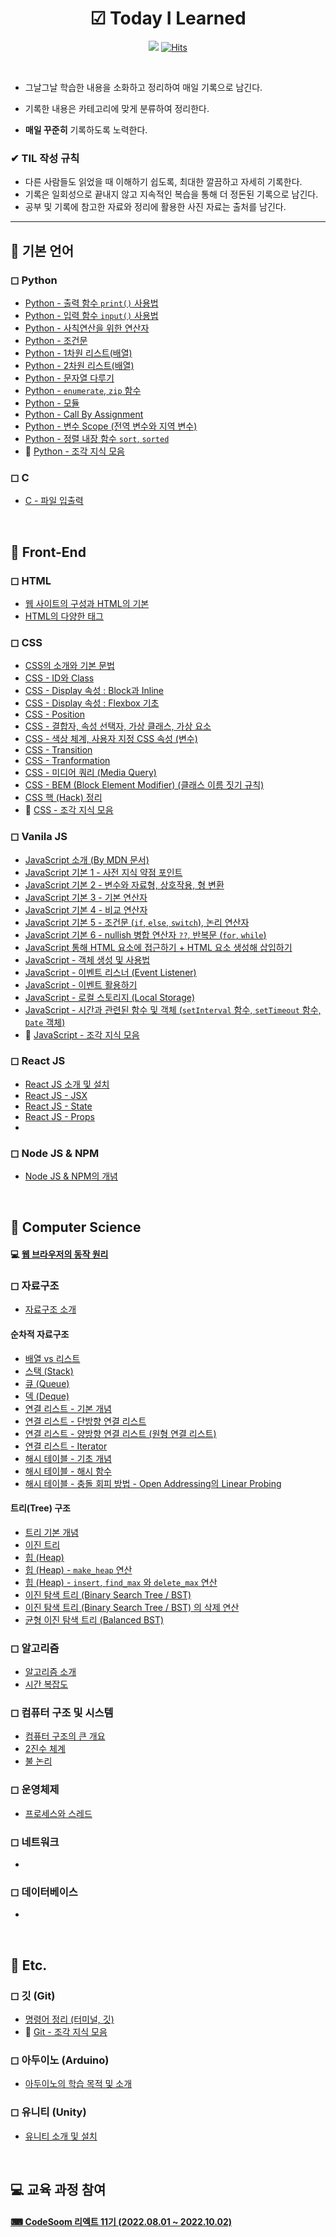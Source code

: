 <div align=center>

# ☑ Today I Learned

<img src="https://img.shields.io/badge/author-SangYoonLee-lightgrey"></a>
[![Hits](https://hits.seeyoufarm.com/api/count/incr/badge.svg?url=https%3A%2F%2Fgithub.com%2FSangYoonLee1231%2FTIL&count_bg=%2379C83D&title_bg=%23555555&icon=&icon_color=%23E7E7E7&title=hits&edge_flat=false)](https://hits.seeyoufarm.com)

</div>

<br/>

- 그날그날 학습한 내용을 소화하고 정리하여 매일 기록으로 남긴다.

- 기록한 내용은 카테고리에 맞게 분류하여 정리한다.

- <strong>매일 꾸준히</strong> 기록하도록 노력한다.

### ✔ TIL 작성 규칙

- 다른 사람들도 읽었을 때 이해하기 쉽도록, 최대한 깔끔하고 자세히 기록한다.
- 기록은 일회성으로 끝내지 않고 지속적인 복습을 통해 더 정돈된 기록으로 남긴다.
- 공부 및 기록에 참고한 자료와 정리에 활용한 사진 자료는 출처를 남긴다.

---

## 📌 기본 언어

### ◻ Python

- <a href="https://github.com/SangYoonLee1231/TIL/blob/main/Python/python_output.md">Python - 출력 함수 <code>print()</code> 사용법</a>
- <a href="https://github.com/SangYoonLee1231/TIL/blob/main/Python/python_input_output.md">Python - 입력 함수 <code>input()</code> 사용법</a>
- <a href="https://github.com/SangYoonLee1231/TIL/blob/main/Python/python_operator.md">Python - 사칙연산을 위한 연산자</a>
- <a href="https://github.com/SangYoonLee1231/TIL/blob/main/Python/python_conditional.md">Python - 조건문</a>
- <a href="https://github.com/SangYoonLee1231/TIL/blob/main/Python/python_1d_list.md">Python - 1차원 리스트(배열)</a>
- <a href="https://github.com/SangYoonLee1231/TIL/blob/main/Python/python_2d_list.md">Python - 2차원 리스트(배열)</a>
- <a href="https://github.com/SangYoonLee1231/TIL/blob/main/Python/python_string.md">Python - 문자열 다루기</a>
- <a href="https://github.com/SangYoonLee1231/TIL/blob/main/Python/python_enumerate.md">Python - <code>enumerate</code>, <code>zip</code> 함수</a>
- <a href="https://github.com/SangYoonLee1231/TIL/blob/main/Python/python_module.md">Python - 모듈</a>
- <a href="https://github.com/SangYoonLee1231/TIL/blob/main/Python/python_call_by_assignment.md">Python - Call By Assignment</a>
- <a href="https://github.com/SangYoonLee1231/TIL/blob/main/Python/python_scope_of_variable.md">Python - 변수 Scope (전역 변수와 지역 변수)</a>
- <a href="https://github.com/SangYoonLee1231/TIL/blob/main/Python/python_sort.md">Python - 정렬 내장 함수 <code>sort</code>, <code>sorted</code></a>
- 🧩 <a href="https://github.com/SangYoonLee1231/TIL/blob/main/Python/python_piece_info.md">Python - 조각 지식 모음</a>

### ◻ C

- <a href="https://github.com/SangYoonLee1231/TIL/blob/main/C/file.md">C - 파일 입출력</a>

<br/>

## 📌 Front-End

### ◻ HTML

- <a href="https://github.com/SangYoonLee1231/TIL/blob/main/HTML%20%26%20CSS/html_basic_concept.md">웹 사이트의 구성과 HTML의 기본</a>
- <a href="https://github.com/SangYoonLee1231/TIL/blob/main/HTML%20%26%20CSS/html_tags.md">HTML의 다양한 태그</a>

### ◻ CSS

- <a href="https://github.com/SangYoonLee1231/TIL/blob/main/HTML%20%26%20CSS/css_basic_concept.md">CSS의 소개와 기본 문법</a>
- <a href="https://github.com/SangYoonLee1231/TIL/blob/main/HTML%20%26%20CSS/css_id_and_class.md">CSS - ID와 Class</a>
- <a href="https://github.com/SangYoonLee1231/TIL/blob/main/HTML%20%26%20CSS/css_display_block_inline.md">CSS - Display 속성 : Block과 Inline</a>
- <a href="https://github.com/SangYoonLee1231/TIL/blob/main/HTML%20%26%20CSS/css_flexbox.md">CSS - Display 속성 : Flexbox 기초</a>
- <a href="https://github.com/SangYoonLee1231/TIL/blob/main/HTML%20%26%20CSS/css_position.md">CSS - Position</a>
- <a href="https://github.com/SangYoonLee1231/TIL/blob/main/HTML%20%26%20CSS/css_pseudo_selector.md">CSS - 결합자, 속성 선택자, 가상 클래스, 가상 요소</a>
- <a href="https://github.com/SangYoonLee1231/TIL/blob/main/HTML%20%26%20CSS/css_color_variable.md">CSS - 색상 체계, 사용자 지정 CSS 속성 (변수)</a>
- <a href="https://github.com/SangYoonLee1231/TIL/blob/main/HTML%20%26%20CSS/css_transition.md">CSS - Transition</a>
- <a href="https://github.com/SangYoonLee1231/TIL/blob/main/HTML%20%26%20CSS/css_transformation.md">CSS - Tranformation</a>
- <a href="https://github.com/SangYoonLee1231/TIL/blob/main/HTML%20%26%20CSS/css_media_query.md">CSS - 미디어 쿼리 (Media Query)</a>
- <a href="https://github.com/SangYoonLee1231/TIL/blob/main/HTML%20%26%20CSS/css_bem.md">CSS - BEM (Block Element Modifier) (클래스 이름 짓기 규칙)</a>
- <a href="https://github.com/SangYoonLee1231/TIL/blob/main/HTML%20%26%20CSS/css_hack.md">CSS 핵 (Hack) 정리</a>
- 🧩 <a href="https://github.com/SangYoonLee1231/TIL/blob/main/HTML%20%26%20CSS/css_piece_info.md">CSS - 조각 지식 모음</a>

### ◻ Vanila JS

- <a href="https://github.com/SangYoonLee1231/TIL/blob/main/JavaScript/about_javascript.md">JavaScript 소개 (By MDN 문서)</a>
- <a href="https://github.com/SangYoonLee1231/TIL/blob/main/JavaScript/javascript_basic.md">JavaScript 기본 1 - 사전 지식 약점 포인트</a>
- <a href="https://github.com/SangYoonLee1231/TIL/blob/main/JavaScript/javascript_basic2.md">JavaScript 기본 2 - 변수와 자료형, 상호작용, 형 변환</a>
- <a href="https://github.com/SangYoonLee1231/TIL/blob/main/JavaScript/javascript_basic3.md">JavaScript 기본 3 - 기본 연산자</a>
- <a href="https://github.com/SangYoonLee1231/TIL/blob/main/JavaScript/javascript_basic4.md">JavaScript 기본 4 - 비교 연산자</a>
- <a href="https://github.com/SangYoonLee1231/TIL/blob/main/JavaScript/javascript_basic5.md">JavaScript 기본 5 - 조건문 (<code>if</code>, <code>else</code>, <code>switch</code>), 논리 연산자</a>
- <a href="https://github.com/SangYoonLee1231/TIL/blob/main/JavaScript/javascript_basic6.md">JavaScript 기본 6 - nullish 병합 연산자 <code>??</code>, 반복문 (<code>for</code>, <code>while</code>)</a>
- <a href="https://github.com/SangYoonLee1231/TIL/blob/main/JavaScript/html_javascript.md">JavaScript 통해 HTML 요소에 접근하기 + HTML 요소 생성해 삽입하기</a>
- <a href="https://github.com/SangYoonLee1231/TIL/blob/main/JavaScript/javascript_how_to_create_and_use_object.md">JavaScript - 객체 생성 및 사용법</a>
- <a href="https://github.com/SangYoonLee1231/TIL/blob/main/JavaScript/javascript_event_listener.md">JavaScript - 이벤트 리스너 (Event Listener)</a>
- <a href="https://github.com/SangYoonLee1231/TIL/blob/main/JavaScript/javascript_event_listener_utilize.md">JavaScript - 이벤트 활용하기</a>
- <a href="https://github.com/SangYoonLee1231/TIL/blob/main/JavaScript/javascript_local_storage.md">JavaScript - 로컬 스토리지 (Local Storage)</a>
- <a href="https://github.com/SangYoonLee1231/TIL/blob/main/JavaScript/javascript_time_function.md">JavaScript - 시간과 관련된 함수 및 객체 (<code>setInterval</code> 함수, <code>setTimeout</code> 함수, <code>Date</code> 객체)</a>
- 🧩 <a href="https://github.com/SangYoonLee1231/TIL/blob/main/JavaScript/javascript_piece_info.md">JavaScript - 조각 지식 모음</a>

### ◻ React JS

- <a href="https://github.com/SangYoonLee1231/TIL/blob/main/React%20JS/about_react.md">React JS 소개 및 설치</a>
- <a href="https://github.com/SangYoonLee1231/TIL/blob/main/React%20JS/react_jsx.md">React JS - JSX</a>
- <a href="https://github.com/SangYoonLee1231/TIL/blob/main/React%20JS/react_state.md">React JS - State</a>
- <a href="">React JS - Props</a>
- <a href=""></a>

### ◻ Node JS & NPM

- <a href="">Node JS & NPM의 개념</a>

<br/>

## 📌 Computer Science

#### 💻 <a href="https://github.com/SangYoonLee1231/TIL/blob/main/Network/how-browser-works.md">웹 브라우저의 동작 원리</a>

### ◻ 자료구조

- <a href="https://github.com/SangYoonLee1231/TIL/blob/main/DataStructure/data_structure_introduction.md">자료구조 소개</a>

#### 순차적 자료구조

- <a href="https://github.com/SangYoonLee1231/TIL/blob/main/DataStructure/array_and_list.md">배열 vs 리스트</a>
- <a href="https://github.com/SangYoonLee1231/TIL/blob/main/DataStructure/stack.md">스택 (Stack)</a>
- <a href="https://github.com/SangYoonLee1231/TIL/blob/main/DataStructure/queue.md">큐 (Queue)</a>
- <a href="https://github.com/SangYoonLee1231/TIL/blob/main/DataStructure/deque.md">덱 (Deque)</a>
- <a href="https://github.com/SangYoonLee1231/TIL/blob/main/DataStructure/linked_list_basic.md">연결 리스트 - 기본 개념</a>
- <a href="https://github.com/SangYoonLee1231/TIL/blob/main/DataStructure/singly_linked_list.md">연결 리스트 - 단방향 연결 리스트</a>
- <a href="https://github.com/SangYoonLee1231/TIL/blob/main/DataStructure/doubly_linked_list.md">연결 리스트 - 양방향 연결 리스트 (원형 연결 리스트)</a>
- <a href="https://github.com/SangYoonLee1231/TIL/blob/main/DataStructure/linked_list_iterator.md">연결 리스트 - Iterator</a>
- <a href="https://github.com/SangYoonLee1231/TIL/blob/main/DataStructure/hash_table.md">해시 테이블 - 기초 개념</a>
- <a href="https://github.com/SangYoonLee1231/TIL/blob/main/DataStructure/hash_table_hash_function.md">해시 테이블 - 해시 함수</a>
- <a href="https://github.com/SangYoonLee1231/TIL/blob/main/DataStructure/hash_table_collision_resolution_method.md">해시 테이블 - 충돌 회피 방법 - Open Addressing의 Linear Probing</a>

#### 트리(Tree) 구조

- <a href="https://github.com/SangYoonLee1231/TIL/blob/main/DataStructure/tree_basic.md">트리 기본 개념</a>
- <a href="https://github.com/SangYoonLee1231/TIL/blob/main/DataStructure/binary_tree.md">이진 트리</a>
- <a href="https://github.com/SangYoonLee1231/TIL/blob/main/DataStructure/heap.md">힙 (Heap)</a>
- <a href="https://github.com/SangYoonLee1231/TIL/blob/main/DataStructure/heap_make_heap.md">힙 (Heap) - <code>make_heap</code> 연산</a>
- <a href="https://github.com/SangYoonLee1231/TIL/blob/main/DataStructure/heap_insert_delete_max.md">힙 (Heap) - <code>insert</code>, <code>find_max</code> 와 <code>delete_max</code> 연산</a>
- <a href="https://github.com/SangYoonLee1231/TIL/blob/main/DataStructure/binary_search_tree.md">이진 탐색 트리 (Binary Search Tree / BST)</a>
- <a href="https://github.com/SangYoonLee1231/TIL/blob/main/DataStructure/binary_search_tree_delete.md">이진 탐색 트리 (Binary Search Tree / BST) 의 삭제 연산</a>
- <a href="https://github.com/SangYoonLee1231/TIL/blob/main/DataStructure/balanced_bst.md">균형 이진 탐색 트리 (Balanced BST)</a>

### ◻ 알고리즘

- <a href="https://github.com/SangYoonLee1231/TIL/blob/main/Algorithm/algorithm_introduction.md">알고리즘 소개</a>
- <a href="https://github.com/SangYoonLee1231/TIL/blob/main/Algorithm/algorithm_time_complexity.md">시간 복잡도</a>

### ◻ 컴퓨터 구조 및 시스템

- <a href="https://github.com/SangYoonLee1231/TIL/blob/main/ComputerSystem/computer_system_intro.md">컴퓨터 구조의 큰 개요</a>
- <a href="https://github.com/SangYoonLee1231/TIL/blob/main/ComputerSystem/computer_system_binary_system.md">2진수 체계</a>
- <a href="https://github.com/SangYoonLee1231/TIL/blob/main/ComputerSystem/computer_system_bool_logic.md">불 논리</a>

### ◻ 운영체제

- <a href="https://github.com/SangYoonLee1231/TIL/blob/main/Operating_System/process_and_thread.md">프로세스와 스레드</a>

### ◻ 네트워크

- <a href=""></a>

### ◻ 데이터베이스

- <a href=""></a>

<br/>

## 📌 Etc.

### ◻ 깃 (Git)

- <a href="https://github.com/SangYoonLee1231/TIL/blob/main/Git/git_command.md">명령어 정리 (터미널, 깃)</a>
- 🧩 <a href="https://github.com/SangYoonLee1231/TIL/blob/main/Git/git_piece_info.md">Git - 조각 지식 모음</a>

### ◻ 아두이노 (Arduino)

- <a href="https://github.com/SangYoonLee1231/TIL/blob/main/Arduino/arduino_introduction.md">아두이노의 학습 목적 및 소개</a>

### ◻ 유니티 (Unity)

- <a href="https://github.com/SangYoonLee1231/TIL/blob/main/Unity/unity_introduction.md">유니티 소개 및 설치</a>

<br/>

## 💻 교육 과정 참여

#### <a href="https://github.com/SangYoonLee1231/TIL/tree/main/CodeSoom">⌨ CodeSoom 리엑트 11기 (2022.08.01 ~ 2022.10.02)</a>
